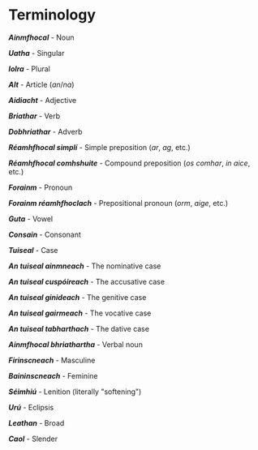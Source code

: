 # Terminology

_**Ainmfhocal**_ - Noun

_**Uatha**_ - Singular

_**Iolra**_ - Plural

_**Alt**_ - Article (_an_/_na_)

_**Aidiacht**_ - Adjective

_**Briathar**_ - Verb

_**Dobhriathar**_ - Adverb

_**Réamhfhocal simplí**_ - Simple preposition (_ar_, _ag_, etc.)

_**Réamhfhocal comhshuite**_ - Compound preposition (_os comhar_, _in aice_, etc.)

_**Forainm**_ - Pronoun

_**Forainm réamhfhoclach**_ - Prepositional pronoun (_orm_, _aige_, etc.)

_**Guta**_ - Vowel

_**Consain**_ - Consonant

_**Tuiseal**_ - Case

_**An tuiseal ainmneach**_ - The nominative case

_**An tuiseal cuspóireach**_ - The accusative case

_**An tuiseal ginideach**_ - The genitive case

_**An tuiseal gairmeach**_ - The vocative case

_**An tuiseal tabharthach**_ - The dative case

_**Ainmfhocal bhriathartha**_ - Verbal noun

_**Firinscneach**_ - Masculine

_**Baininscneach**_ - Feminine

_**Séimhiú**_ - Lenition (literally "softening")

_**Urú**_ - Eclipsis

_**Leathan**_ - Broad

_**Caol**_ - Slender